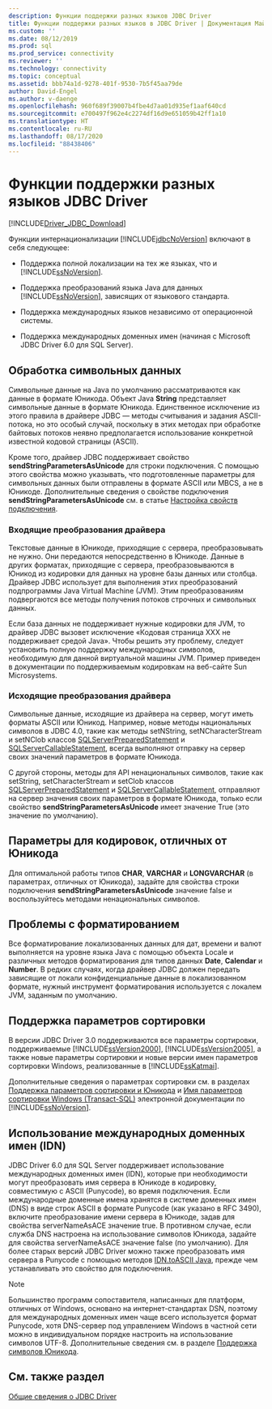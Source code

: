 ```yaml
---
description: Функции поддержки разных языков JDBC Driver
title: Функции поддержки разных языков в JDBC Driver | Документация Майкрософт
ms.custom: ''
ms.date: 08/12/2019
ms.prod: sql
ms.prod_service: connectivity
ms.reviewer: ''
ms.technology: connectivity
ms.topic: conceptual
ms.assetid: bbb74a1d-9278-401f-9530-7b5f45aa79de
author: David-Engel
ms.author: v-daenge
ms.openlocfilehash: 960f689f39007b4fbe4d7aa01d935ef1aaf640cd
ms.sourcegitcommit: e700497f962e4c2274df16d9e651059b42ff1a10
ms.translationtype: HT
ms.contentlocale: ru-RU
ms.lasthandoff: 08/17/2020
ms.locfileid: "88438406"
---
```

# <a name="international-features-of-the-jdbc-driver"></a>Функции поддержки разных языков JDBC Driver
[!INCLUDE[Driver_JDBC_Download](../../includes/driver_jdbc_download.md)]

  Функции интернационализации [!INCLUDE[jdbcNoVersion](../../includes/jdbcnoversion_md.md)] включают в себя следующее:  
  
-   Поддержка полной локализации на тех же языках, что и [!INCLUDE[ssNoVersion](../../includes/ssnoversion-md.md)].  
  
-   Поддержка преобразований языка Java для данных [!INCLUDE[ssNoVersion](../../includes/ssnoversion-md.md)], зависящих от языкового стандарта.  
  
-   Поддержка международных языков независимо от операционной системы.  
  
-   Поддержка международных доменных имен (начиная с Microsoft JDBC Driver 6.0 для SQL Server).  
  
## <a name="handling-of-character-data"></a>Обработка символьных данных  
 Символьные данные на Java по умолчанию рассматриваются как данные в формате Юникода. Объект Java **String** представляет символьные данные в формате Юникода. Единственное исключение из этого правила в драйвере JDBC — методы считывания и задания ASCII-потока, но это особый случай, поскольку в этих методах при обработке байтовых потоков неявно предполагается использование конкретной известной кодовой страницы (ASCII).  
  
 Кроме того, драйвер JDBC поддерживает свойство **sendStringParametersAsUnicode** для строки подключения. С помощью этого свойства можно указывать, что подготовленные параметры для символьных данных были отправлены в формате ASCII или MBCS, а не в Юникоде. Дополнительные сведения о свойстве подключения **sendStringParametersAsUnicode** см. в статье [Настройка свойств подключения](../../connect/jdbc/setting-the-connection-properties.md).  
  
### <a name="driver-incoming-conversions"></a>Входящие преобразования драйвера  
 Текстовые данные в Юникоде, приходящие с сервера, преобразовывать не нужно. Они передаются непосредственно в Юникоде. Данные в других форматах, приходящие с сервера, преобразовываются в Юникод из кодировки для данных на уровне базы данных или столбца. Драйвер JDBC использует для выполнения этих преобразований подпрограммы Java Virtual Machine (JVM). Этим преобразованиям подвергаются все методы получения потоков строчных и символьных данных.  
  
 Если база данных не поддерживает нужные кодировки для JVM, то драйвер JDBC вызовет исключение «Кодовая страница ХХХ не поддерживает средой Java». Чтобы решить эту проблему, следует установить полную поддержку международных символов, необходимую для данной виртуальной машины JVM. Пример приведен в документации по поддерживаемым кодировкам на веб-сайте Sun Microsystems.  
  
### <a name="driver-outgoing-conversions"></a>Исходящие преобразования драйвера  
 Символьные данные, исходящие из драйвера на сервер, могут иметь форматы ASCII или Юникод. Например, новые методы национальных символов в JDBC 4.0, такие как методы setNString, setNCharacterStream и setNClob классов [SQLServerPreparedStatement](../../connect/jdbc/reference/sqlserverpreparedstatement-class.md) и [SQLServerCallableStatement](../../connect/jdbc/reference/sqlservercallablestatement-class.md), всегда выполняют отправку на сервер своих значений параметров в формате Юникода.  
  
 C другой стороны, методы для API ненациональных символов, такие как setString, setCharacterStream и setClob классов [SQLServerPreparedStatement](../../connect/jdbc/reference/sqlserverpreparedstatement-class.md) и [SQLServerCallableStatement](../../connect/jdbc/reference/sqlservercallablestatement-class.md), отправляют на сервер значения своих параметров в формате Юникода, только если свойство **sendStringParametersAsUnicode** имеет значение True (это значение по умолчанию).  
  
## <a name="non-unicode-parameters"></a>Параметры для кодировок, отличных от Юникода  
 Для оптимальной работы типов **CHAR**, **VARCHAR** и **LONGVARCHAR** (в параметрах, отличных от Юникода), задайте для свойства строки подключения **sendStringParametersAsUnicode** значение false и воспользуйтесь методами ненациональных символов.  
  
## <a name="formatting-issues"></a>Проблемы с форматированием  
 Все форматирование локализованных данных для дат, времени и валют выполняется на уровне языка Java с помощью объекта Locale и различных методов форматирования для типов данных **Date**, **Calendar** и **Number**. В редких случаях, когда драйвер JDBC должен передать зависящие от локали конфиденциальные данные в локализованном формате, нужный инструмент форматирования используется с локалем JVM, заданным по умолчанию.  
  
## <a name="collation-support"></a>Поддержка параметров сортировки  
 В версии JDBC Driver 3.0 поддерживаются все параметры сортировки, поддерживаемые [!INCLUDE[ssVersion2000](../../includes/ssversion2000-md.md)], [!INCLUDE[ssVersion2005](../../includes/ssversion2005-md.md)], а также новые параметры сортировки и новые версии имен параметров сортировки Windows, реализованные в [!INCLUDE[ssKatmai](../../includes/sskatmai_md.md)].  
  
 Дополнительные сведения о параметрах сортировки см. в разделах [Поддержка параметров сортировки и Юникода](https://go.microsoft.com/fwlink/?LinkId=131366) и [Имя параметров сортировки Windows (Transact-SQL)](https://go.microsoft.com/fwlink/?LinkId=131367) электронной документации по [!INCLUDE[ssNoVersion](../../includes/ssnoversion-md.md)].  
  
## <a name="using-international-domain-names-idn"></a>Использование международных доменных имен (IDN)  
 JDBC Driver 6.0 для SQL Server поддерживает использование международных доменных имен (IDN), которые при необходимости могут преобразовать имя сервера в Юникоде в кодировку, совместимую с ASCII (Punycode), во время подключения.  Если международные доменные имена хранятся в системе доменных имен (DNS) в виде строк ASCII в формате Punycode (как указано в RFC 3490), включите преобразование имени сервера в Юникоде, задав для свойства serverNameAsACE значение true.  В противном случае, если служба DNS настроена на использование символов Юникода, задайте для свойства serverNameAsACE значение false (по умолчанию).  Для более старых версий JDBC Driver можно также преобразовать имя сервера в Punycode с помощью методов [IDN.toASCII Java](https://docs.oracle.com/javase/8/docs/api/java/net/IDN.html), прежде чем устанавливать это свойство для подключения.  
  
> [!NOTE]  
>  Большинство программ сопоставителя, написанных для платформ, отличных от Windows, основано на интернет-стандартах DSN, поэтому для международных доменных имен чаще всего используется формат Punycode, хотя DNS-сервер под управлением Windows в частной сети можно в индивидуальном порядке настроить на использование символов UTF-8.  Дополнительные сведения см. в разделе [Поддержка символов Юникода](https://technet.microsoft.com/library/cc738403(v=ws.10).aspx).  
  
## <a name="see-also"></a>См. также раздел  
 [Общие сведения о JDBC Driver](../../connect/jdbc/overview-of-the-jdbc-driver.md)  
  
  
